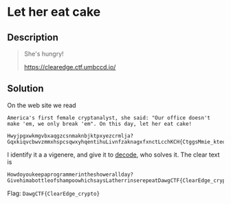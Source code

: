 # Let her eat cake

## Description

> She's hungry!
> 
> https://clearedge.ctf.umbccd.io/

## Solution

On the web site we read

```
America's first female cryptanalyst, she said: "Our office doesn't make 'em, we only break 'em". On this day, let her eat cake!

Hwyjpgxwkmgvbxaqgzcsnmaknbjktpxyezcrmlja?
GqxkiqvcbwvzmmxhspcsqwxyhqentihuLivnfzaknagxfxnctLcchKCH{CtggsMmie_kteqbx}
```

I identify it a a vigenere, and give it to [decode](https://www.dcode.fr/vigenere-cipher), who solves it. The clear text is

```
Howdoyoukeepaprogrammerintheshowerallday?
GivehimabottleofshampoowhichsaysLatherrinserepeatDawgCTF{ClearEdge_crypto}
```

Flag: `DawgCTF{ClearEdge_crypto}`